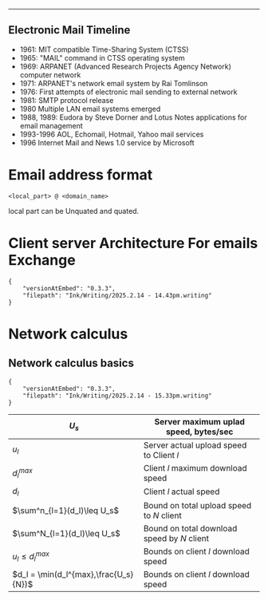 
---
## Electronic Mail Timeline

- 1961: MIT compatible Time-Sharing System (CTSS)
- 1965: "MAIL" command in CTSS operating system
- 1969: ARPANET (Advanced Research Projects Agency Network) computer network
- 1971: ARPANET's network email system by Rai Tomlinson
- 1976: First attempts of electronic mail sending to external network
- 1981: SMTP protocol release
- 1980 Multiple LAN email systems emerged 
- 1988, 1989: Eudora by Steve Dorner and Lotus Notes applications for email management
- 1993-1996 AOL, Echomail, Hotmail, Yahoo mail services
- 1996 Internet Mail and News  1.0 service by Microsoft

# Email address format

```
<local_part> @ <domain_name>
```
local part can be Unquated and quated.


# Client server Architecture For emails Exchange 


```handwritten-ink
{
	"versionAtEmbed": "0.3.3",
	"filepath": "Ink/Writing/2025.2.14 - 14.43pm.writing"
}
```


# Network calculus

## Network calculus basics


```handwritten-ink
{
	"versionAtEmbed": "0.3.3",
	"filepath": "Ink/Writing/2025.2.14 - 15.33pm.writing"
}
```

| $U_s$                                 | Server maximum uplad speed, bytes/sec       |
| ------------------------------------- | ------------------------------------------- |
| $u_l$                                 | Server actual upload speed to Client $l$    |
| $d^{max}_l$                           | Client $l$ maximum download speed           |
| $d_l$                                 | Client $l$ actual speed                     |
| $\sum^n_{l=1}(d_l)\leq U_s$           | Bound on total upload speed to $N$ client   |
| $\sum^N_{l=1}(d_l)\leq U_s$           | Bound on total download speed by $N$ client |
| $u_l \leq d_l^{max}$                  | Bounds on client $l$ download speed         |
| $d_l = \min(d_l^{max},\frac{U_s}{N})$ | Bounds on client $l$ download speed         |
